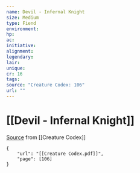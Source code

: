 ```yaml
---
name: Devil - Infernal Knight
size: Medium
type: Fiend
environment: 
hp: 
ac: 
initiative: 
alignment: 
legendary: 
lair: 
unique: 
cr: 16
tags: 
source: "Creature Codex: 106"
url: ""
---
```

# [[Devil - Infernal Knight]]

[Source](zotero://open-pdf/library/items/NTNKJRHG?page=106) from [[Creature Codex]]

```pdf
{
	"url": "[[Creature Codex.pdf]]",
	"page": [106]
}
```

